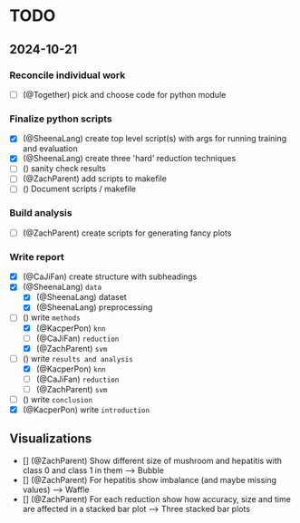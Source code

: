 # TODO

## 2024-10-21

### Reconcile individual work
- [ ] (@Together) pick and choose code for python module

### Finalize python scripts
- [x] (@SheenaLang) create top level script(s) with args for running training and evaluation
- [x] (@SheenaLang) create three 'hard' reduction techniques
- [ ] () sanity check results
- [ ] (@ZachParent) add scripts to makefile
- [ ] () Document scripts / makefile

### Build analysis
- [ ] (@ZachParent) create scripts for generating fancy plots

### Write report
- [x] (@CaJiFan) create structure with subheadings
- [x] (@SheenaLang) `data`
    - [x] (@SheenaLang) dataset
    - [x] (@SheenaLang) preprocessing 
- [ ] () write `methods`
    - [x] (@KacperPon) `knn`
    - [ ] (@CaJiFan) `reduction`
    - [x] (@ZachParent) `svm`
- [ ] () write `results and analysis`
    - [x] (@KacperPon) `knn`
    - [ ] (@CaJiFan) `reduction`
    - [ ] (@ZachParent) `svm`
- [ ] () write `conclusion`
- [x] (@KacperPon) write `introduction`

## Visualizations
- [] (@ZachParent) Show different size of mushroom and hepatitis with class 0 and class 1 in them —> Bubble
- [] (@ZachParent) For hepatitis show imbalance (and maybe missing values) —> Waffle
- [] (@ZachParent) For each reduction show how accuracy, size and time are affected in a stacked bar plot --> Three stacked bar plots






